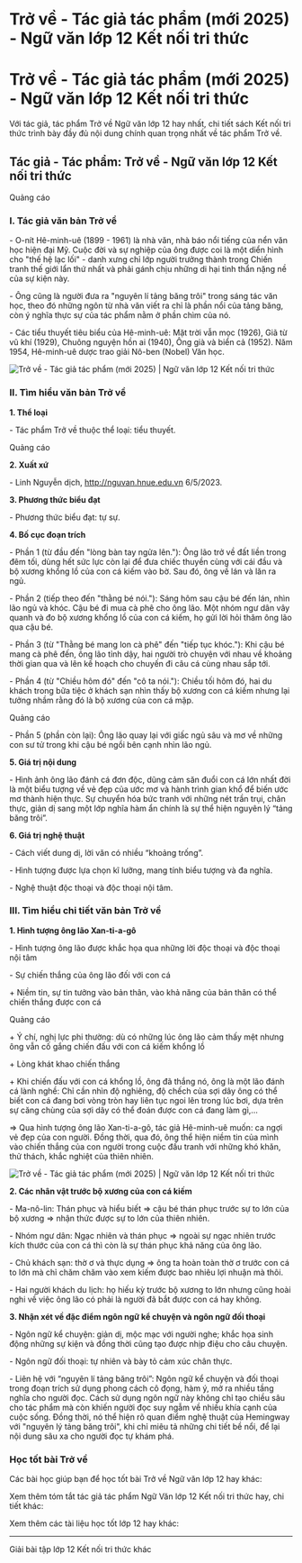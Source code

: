 # Trở về - Tác giả tác phẩm (mới 2025) - Ngữ văn lớp 12 Kết nối tri thức

# Trở về - Tác giả tác phẩm (mới 2025) - Ngữ văn lớp 12 Kết nối tri thức

Với tác giả, tác phẩm Trở về Ngữ văn lớp 12 hay nhất, chi tiết sách Kết nối tri thức trình bày đầy đủ nội dung chính quan trọng nhất về tác phẩm Trở về.

## Tác giả - Tác phẩm: Trở về - Ngữ văn lớp 12 Kết nối tri thức

Quảng cáo

### **I. Tác giả văn bản Trở về**

\- O-nít Hê-minh-uê (1899 - 1961) là nhà văn, nhà báo nổi tiếng của nển văn học hiện đại Mỹ. Cuộc đời và sự nghiệp của ông được coi là một diển hình cho "thế hệ lạc lối" - danh xưng chỉ lớp người trưởng thành trong Chiến tranh thế giới lẩn thứ nhất và phải gánh chịu những di hại tinh thẩn nặng nề của sự kiện này.

\- Ông cũng là người đưa ra "nguyên lí tảng băng trôi" trong sáng tác văn học, theo đó những ngôn từ nhà văn viết ra chỉ là phần nổi của tảng băng, còn ý nghĩa thực sự của tác phẩm nằm ở phần chìm của nó.

\- Các tiểu thuyết tiêu biểu của Hê-minh-uê: Mặt trời vẫn mọc (1926), Giã từ vũ khí (1929), Chuông nguyện hồn ai (1940), Ông già và biển cả (1952). Năm 1954, Hê-minh-uê dược trao giải Nô-ben (Nobel) Văn học.

![Trở về - Tác giả tác phẩm \(mới 2025\) | Ngữ văn lớp 12 Kết nối tri thức](https://vietjack.com/soan-van-lop-12-kn/images/tac-gia-tac-pham-tro-ve-236054.PNG)

### **II. Tìm hiểu văn bản Trở về**

**1\. Thể loại**

\- Tác phẩm Trở về thuộc thể loại: tiểu thuyết.

Quảng cáo

**2\. Xuất xứ**

\- Linh Nguyễn dịch, <http://nguvan.hnue.edu.vn> 6/5/2023.

**3\. Phương thức biểu đạt**

\- Phương thức biểu đạt: tự sự.

**4\. Bố cục đoạn trích**

\- Phần 1 (từ đầu đến "lòng bàn tay ngửa lên."): Ông lão trở về đất liền trong đêm tối, dùng hết sức lực còn lại để đưa chiếc thuyền cùng với cái đầu và bộ xương khổng lồ của con cá kiếm vào bờ. Sau đó, ông về lán và lăn ra ngủ.

\- Phần 2 (tiếp theo đến "thằng bé nói."): Sáng hôm sau cậu bé đến lán, nhìn lão ngủ và khóc. Cậu bé đi mua cà phê cho ông lão. Một nhóm ngư dân vây quanh và đo bộ xương khổng lồ của con cá kiếm, họ gửi lời hỏi thăm ông lão qua cậu bé.

\- Phần 3 (từ "Thằng bé mang lon cà phê" đến "tiếp tục khóc."): Khi cậu bé mang cà phê đến, ông lão tỉnh dậy, hai người trò chuyện với nhau về khoảng thời gian qua và lên kế hoạch cho chuyến đi câu cá cùng nhau sắp tới.

\- Phần 4 (từ "Chiều hôm đó" đến "cô ta nói."): Chiều tối hôm đó, hai du khách trong bữa tiệc ở khách sạn nhìn thấy bộ xương con cá kiếm nhưng lại tưởng nhầm rằng đó là bộ xương của con cá mập.

Quảng cáo

\- Phần 5 (phần còn lại): Ông lão quay lại với giấc ngủ sâu và mơ về những con sư tử trong khi cậu bé ngồi bên cạnh nhìn lão ngủ.

**5\. Giá trị nội dung**

\- Hình ảnh ông lão đánh cá đơn độc, dũng cảm săn đuổi con cá lớn nhất đời là một biểu tượng về vẻ đẹp của ước mơ và hành trình gian khổ để biến ước mơ thành hiện thực. Sự chuyển hóa bức tranh với những nét trần trụi, chân thực, giản dị sang một lớp nghĩa hàm ẩn chính là sự thể hiện nguyên lý “tảng băng trôi”.

**6\. Giá trị nghệ thuật**

\- Cách viết dung dị, lời văn có nhiều “khoảng trống”.

\- Hình tượng được lựa chọn kĩ lưỡng, mang tính biểu tượng và đa nghĩa.

\- Nghệ thuật độc thoại và độc thoại nội tâm.

### **III. Tìm hiểu chi tiết văn bản Trở về**

**1\. Hình tượng ông lão Xan-ti-a-gô**

\- Hình tượng ông lão được khắc họa qua những lời độc thoại và độc thoại nội tâm

\- Sự chiến thắng của ông lão đối với con cá

\+ Niềm tin, sự tin tưởng vào bản thân, vào khả năng của bản thân có thể chiến thắng được con cá

Quảng cáo

\+ Ý chí, nghị lực phi thường: dù có những lúc ông lão cảm thấy mệt nhưng ông vẫn cố gắng chiến đấu với con cá kiếm khổng lồ

\+ Lòng khát khao chiến thắng

\+ Khi chiến đấu với con cá khổng lồ, ông đã thắng nó, ông là một lão đánh cá lành nghề: Chỉ cần nhìn độ nghiêng, độ chếch của sợi dây ông có thể biết con cá đang bơi vòng tròn hay liên tục ngoi lên trong lúc bơi, dựa trên sự căng chùng của sợi dây có thể đoán được con cá đang làm gì,…

⇒ Qua hình tượng ông lão Xan-ti-a-gô, tác giả Hê-minh-uê muốn: ca ngợi vẻ đẹp của con người. Đồng thời, qua đó, ông thể hiện niềm tin của mình vào chiến thắng của con người trong cuộc đấu tranh với những khó khăn, thử thách, khắc nghiệt của thiên nhiên.

![Trở về - Tác giả tác phẩm \(mới 2025\) | Ngữ văn lớp 12 Kết nối tri thức](https://vietjack.com/soan-van-lop-12-kn/images/tac-gia-tac-pham-tro-ve-236055.PNG)

**2\. Các nhân vật trước bộ xương của con cá kiếm**

\- Ma-nô-lin: Thán phục và hiểu biết => cậu bé thán phục trước sự to lớn của bộ xương => nhận thức được sự to lớn của thiên nhiên.

\- Nhóm ngư dân: Ngạc nhiên và thán phục => ngoài sự ngạc nhiên trước kích thước của con cá thì còn là sự thán phục khả năng của ông lão.

\- Chủ khách sạn: thờ ơ và thực dụng => ông ta hoàn toàn thờ ơ trước con cá to lớn mà chỉ chăm chăm vào xem kiếm được bao nhiêu lợi nhuận mà thôi.

\- Hai người khách du lịch: họ hiếu kỳ trước bộ xương to lớn nhưng cũng hoài nghi về việc ông lão có phải là người đã bắt được con cá hay không.

**3\. Nhận xét về đặc điểm ngôn ngữ kể chuyện và ngôn ngữ đối thoại**

\- Ngôn ngữ kể chuyện: giản dị, mộc mạc với người nghe; khắc họa sinh động những sự kiện và đồng thời cũng tạo được nhịp điệu cho câu chuyện.

\- Ngôn ngữ đối thoại: tự nhiên và bày tỏ cảm xúc chân thực.

\- Liên hệ với “nguyên lí tảng băng trôi”: Ngôn ngữ kể chuyện và đối thoại trong đoạn trích sử dụng phong cách cô đọng, hàm ý, mở ra nhiều tầng nghĩa cho người đọc. Cách sử dụng ngôn ngữ này không chỉ tạo chiều sâu cho tác phẩm mà còn khiến người đọc suy ngẫm về nhiều khía cạnh của cuộc sống. Đồng thời, nó thể hiện rõ quan điểm nghệ thuật của Hemingway với "nguyên lý tảng băng trôi", khi chỉ miêu tả những chi tiết bề nổi, để lại nội dung sâu xa cho người đọc tự khám phá.

### **Học tốt bài Trở về**

Các bài học giúp bạn để học tốt bài Trở về Ngữ văn lớp 12 hay khác:

Xem thêm tóm tắt tác giả tác phẩm Ngữ Văn lớp 12 Kết nối tri thức hay, chi tiết khác:

Xem thêm các tài liệu học tốt lớp 12 hay khác:

* * *

Giải bài tập lớp 12 Kết nối tri thức khác
